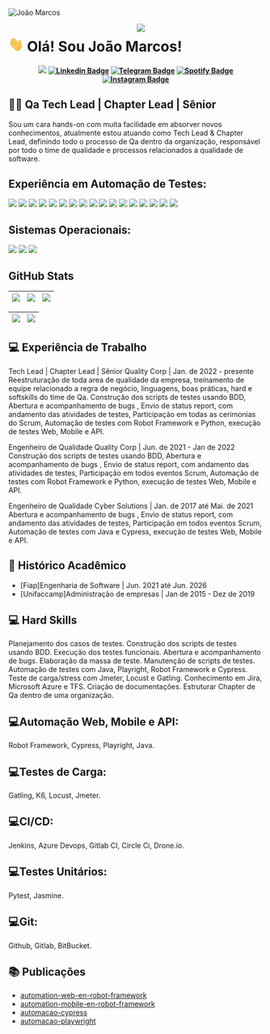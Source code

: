 <p align="left"> <img src="https://komarev.com/ghpvc/?username=joaomarcosqa&label=Profile%20views&color=0e75b6&style=flat" alt="João Marcos" /> </p>

<img align="right" width="250" src="https://d585tldpucybw.cloudfront.net/sfimages/default-source/productsimages/teststudio/lp-710x510-case-2-illustration.png"/>

# <img src="https://raw.githubusercontent.com/ABSphreak/ABSphreak/master/gifs/Hi.gif" width="30px" height="30px"> Olá! Sou João Marcos!   <br>

<h4 align="center">

[![](https://img.shields.io/badge/allmylinks-%230077B5.svg?&style=for-the-badge&logo=almylinks&logoColor=white)](https://allmylinks.com/joaomarcosqa)
[![Linkedin Badge](https://img.shields.io/badge/-Linkedin-blue?style=for-the-badge&logo=Linkedin&logoColor=white&link=https://github.com/joaomarcosqa)](https://www.linkedin.com/in/joao-marcos-test-analyst/)
[![Telegram Badge](https://img.shields.io/badge/Telegram-2CA5E0?style=for-the-badge&logo=telegram&logoColor=white)](https://t.me/joaomarcosqa)
[![Spotify Badge](https://img.shields.io/badge/-Spotify-3bb34b?style=for-the-badge&logo=Spotify&logoColor=161f16&link=https://github.com/joaomarcosqa)](https://open.spotify.com/user/316x2reaytqckc6mctbofogkauzi?si=PTv-SGr1SXC0duHfyyV9jw)
[![Instagram Badge](https://img.shields.io/badge/-instagram-red?style=for-the-badge&logo=instagram&logoColor=white&link=https://github.com/joaomarcosqa)](https://www.instagram.com/joaomarcos_x/)
  
</h4>

## 👩‍💻 Qa Tech Lead | Chapter Lead | Sênior

Sou um cara hands-on com muita
facilidade em absorver novos conhecimentos,
atualmente estou atuando como Tech Lead & Chapter Lead, definindo todo o processo de Qa dentro da organização, responsável por todo o time de qualidade e processos relacionados a qualidade de software.

<!-- ## 🏆 Certificações:
<p>
<img src=https://img.shields.io/badge/-CTFL%20-%23525252.svg?style=flat%20>
<img src=https://img.shields.io/badge/-CTFLAT%20-%23525252.svg?style=flat>
<img src=https://img.shields.io/badge/-CTALTAE%20-%23525252.svg?style=flat>
</p> -->

## Experiência em Automação de Testes:
<p>
  <img src=https://img.shields.io/badge/Python%20-%23525252.svg?style=flat&logo=Python&logoColor=Blue&>
  <img src=https://img.shields.io/badge/Javascript%20-%23525252.svg?style=flat&logo=Javascript&logoColor=yellow&>
  <img src=https://img.shields.io/badge/Robot%20Framework%20-%23525252.svg?style=flat&logo=robot-framework&logoColor=white>
  <img src=https://img.shields.io/badge/Cypress%20-%23525252.svg?style=flat&logo=cypress&logoColor=green&>
  <img src=https://img.shields.io/badge/Playwright%20-%23525252.svg?style=flat&logo=Playwright&logoColor=green&>
  <img src=https://img.shields.io/badge/Github%20-%23525252.svg?style=flat&logo=Github&logoColor=white>
  <img src=https://img.shields.io/badge/Bitbucket%20-%23525252.svg?style=flat&logo=Bitbucket&logoColor=white>
  <img src=https://img.shields.io/badge/Gitlab%20-%23525252.svg?style=flat&logo=Gitlab&logoColor=white>
  <img src=https://img.shields.io/badge/Jenkins%20-%23525252.svg?style=flat&logo=Jenkins&logoColor=white>
  <img src=https://img.shields.io/badge/Drone%20-%23525252.svg?style=flat&logo=Drone&logoColor=white>
  <img src=https://img.shields.io/badge/K6%20-%23525252.svg?style=flat&logo=K6&logoColor=red&>
  <img src=https://img.shields.io/badge/Gatling%20-%23525252.svg?style=flat&logo=Gatling&logoColor=white>
  <img src=https://img.shields.io/badge/Locust%20-%23525252.svg?style=flat&logo=Locust&logoColor=purple&>
  <img src=https://img.shields.io/badge/Jmeter%20-%23525252.svg?style=flat&logo=jmeter&logoColor=red&>
  <img src=https://img.shields.io/badge/Sikuli%20-%23525252.svg?style=flat&logo=sikuli&logoColor=red&>
  <img src=https://img.shields.io/badge/Java%20-%23525252.svg?style=flat&logo=Java&logoColor=red&>
  <img src=https://img.shields.io/badge/Selenium%20-%23525252.svg?style=flat&logo=selenium&logoColor=red&>
 </p>
 
 ## Sistemas Operacionais:
 <p>
  <img src=https://img.shields.io/badge/mac%20os-%23525252.svg?style=flat&logo=macos&logoColor=white>
  <img src=https://img.shields.io/badge/-Linux%20-%23525252.svg?style=flat&logo=linux&logoColor=white&>
  <img src=https://img.shields.io/badge/-Windows%20-%23525252.svg?style=flat&logo=Windows&>
</p>

## GitHub Stats
| ![](http://github-profile-summary-cards.vercel.app/api/cards/stats?username=joaomarcosqa&theme=nord_dark) | ![](http://github-profile-summary-cards.vercel.app/api/cards/repos-per-language?username=joaomarcosqa&hide=Html&theme=nord_dark) | ![](http://github-profile-summary-cards.vercel.app/api/cards/most-commit-language?username=arthurspk&theme=nord_dark) |
| :-: | :-: | :-: |

| ![](http://github-profile-summary-cards.vercel.app/api/cards/profile-details?username=joaomarcosqa&theme=nord_dark) | ![](https://github-readme-streak-stats.herokuapp.com/?user=joaomarcosqa&hide_border=true&date_format=M%20j%5B%2C%20Y%5D&background=2D3742&stroke=2D3742&ring=6bbbca&fire=6bbbca&currStreakNum=fff&sideNums=6bbbca&currStreakLabel=6bbbca&sideLabels=fff&dates=fff) |
| :-: | :-: |
  
## 💻 Experiência de Trabalho
Tech Lead | Chapter Lead | Sênior
Quality Corp | Jan. de 2022 - presente
Reestruturação de toda area de qualidade da empresa, treinamento de equipe relacionado a regra de negócio, linguagens, boas práticas, hard e softskills do time de Qa. Construção dos scripts de testes usando BDD, Abertura e acompanhamento de bugs , Envio de status report, com andamento das atividades de testes, Participação em todas as cerimonias do Scrum, Automação de testes com Robot Framework e Python, execução de testes Web, Mobile e API.

Engenheiro de Qualidade
Quality Corp | Jun. de 2021 - Jan de 2022
Construção dos scripts de testes usando BDD, Abertura e acompanhamento de bugs , Envio de status report, com andamento das atividades de testes, Participação em todos eventos Scrum, Automação de testes com Robot Framework e Python, execução de testes Web, Mobile e API.

Engenheiro de Qualidade
Cyber Solutions | Jan. de 2017 até Mai. de 2021
Abertura e acompanhamento de bugs , Envio de status report, com andamento das atividades de testes, Participação em todos eventos Scrum, Automação de testes com Java e Cypress, execução de testes Web, Mobile e API.

## 📝 Histórico Acadêmico
- [Fiap]Engenharia de Software | Jun. 2021 até Jun. 2026
- [Unifaccamp]Administração de empresas | Jan de 2015 - Dez de 2019

## 💻 Hard Skills
Planejamento dos casos de testes.
Construção dos scripts de testes usando BDD.
Execução dos testes funcionais.
Abertura e acompanhamento de bugs.
Elaboração da massa de teste.
Manutenção de scripts de testes.
Automação de testes com Java, Playright, Robot Framework e Cypress.
Teste de carga/stress com Jmeter, Locust e Gatling.
Conhecimento em Jira, Microsoft Azure e TFS.
Criação de documentações.
Estruturar Chapter de Qa dentro de uma organização.

## 💻Automação Web, Mobile e API:
Robot Framework,
Cypress,
Playright,
Java.

## 💻Testes de Carga:
Gatling,
K6,
Locust,
Jmeter.

## 💻CI/CD:
Jenkins,
Azure Devops,
Gitlab CI,
Circle Ci,
Drone.io.

## 💻Testes Unitários:
Pytest,
Jasmine.

## 💻Git:
Github,
Gitlab,
BitBucket.

## 📚 Publicações
- [automation-web-en-robot-framework](https://github.com/joaomarcosqa/automation-robot-framework-web-en)
- [automation-mobile-en-robot-framework](https://github.com/joaomarcosqa/automation-robot-framework-mobile-en)
- [automacao-cypress](https://github.com/joaomarcosqa/automacao-cypress)
- [automacao-playwright](https://github.com/joaomarcosqa/automacao-playwright)
